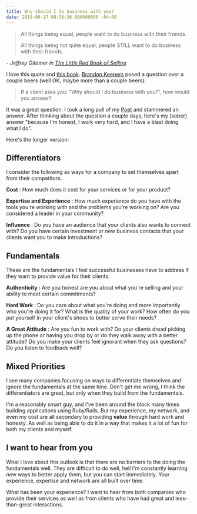 ```yaml
---
title: Why should I do business with you?
date: 2010-06-17 08:58:36.000000000 -04:00
---
```

> All things being equal, people want to do business with their friends.
>
> All things being not quite equal, people STILL want to do business with their friends.

_- Jeffrey Gitomer in [The Little Red Book of Selling](http://www.amazon.com/Little-Red-Book-Selling-Principles/dp/1885167601)_

I love this quote and [this book](http://www.amazon.com/Little-Red-Book-Selling-Principles/dp/1885167601). [Brandon Keepers](http://opensoul.org/) posed a question over a couple beers (well OK, maybe more than a couple beers):

> If a client asks you: "Why should I do business with you?", how would you answer?

It was a great question. I took a long pull of my [Poet](http://newhollandbrew.com/corp/beer) and stammered an answer. After thinking about the question a couple days, here's my (sober) answer "because I'm honest, I work very hard, and I have a blast doing what I do".

Here's the longer version:

## Differentiators ##

I consider the following as ways for a company to set themselves apart from their competitors.

**Cost** : How much does it cost for your services or for your product?

**Expertise and Experience** : How much experience do you have with the tools you're working with and the problems you're working on? Are you considered a leader in your community?

**Influence** : Do you have an audience that your clients also wants to connect with? Do you have certain investment or new business contacts that your clients want you to make introductions?

## Fundamentals ##

These are the fundamentals I feel successful businesses have to address if they want to provide value for their clients.

**Authenticity** : Are you honest are you about what you're selling and your ability to meet certain commitments?

**Hard Work** : Do you care about what you're doing and more importantly who you're doing it for? What is the quality of your work? How often do you put yourself in your client's shoes to better serve their needs?

**A Great Attitude** : Are you fun to work with? Do your clients dread picking up the phone or having you drop by or do they walk away with a better attitude? Do you make your clients feel ignorant when they ask questions? Do you listen to feedback well?


## Mixed Priorities ##

I see many companies focusing on ways to differentiate themselves and ignore the fundamentals at the same time. Don't get me wrong, I think the differentiators are great, but only when they build from the fundamentals.

I'm a reasonably smart guy, and I've been around the block many times building applications using Ruby/Rails. But my experience, my network, and even my cost are all secondary to providing **value** through hard work and honesty. As well as being able to do it in a way that makes it a lot of fun for both my clients and myself.

## I want to hear from you ##

What I love about this outlook is that there are no barriers to the doing the fundamentals well. They are difficult to do well, hell I'm constantly learning new ways to better apply them, but you can start immediately. Your experience, expertise and network are all built over time.

What has been your experience? I want to hear from both companies who provide their services as well as from clients who have had great and less-than-great interactions.
